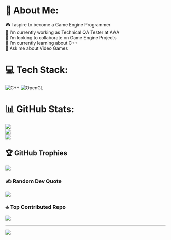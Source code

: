 # 💫 About Me:
🎮 I aspire to become a Game Engine Programmer<br>🔭 I’m currently working as Technical QA Tester at AAA<br>👯 I’m looking to collaborate on Game Engine Projects<br>🌱 I’m currently learning about C++ <br>💬 Ask me about Video Games<br>


# 💻 Tech Stack:
![C++](https://img.shields.io/badge/c++-%2300599C.svg?style=for-the-badge&logo=c%2B%2B&logoColor=white) ![OpenGL](https://img.shields.io/badge/OpenGL-%23FFFFFF.svg?style=for-the-badge&logo=opengl)
# 📊 GitHub Stats:
![](https://github-readme-stats.vercel.app/api?username=ssamjoel&theme=merko&hide_border=false&include_all_commits=true&count_private=true)<br/>
![](https://github-readme-streak-stats.herokuapp.com/?user=ssamjoel&theme=merko&hide_border=false)<br/>
![](https://github-readme-stats.vercel.app/api/top-langs/?username=ssamjoel&theme=merko&hide_border=false&include_all_commits=true&layout=pie&exclude_repo=ssamjoel,ssamjoel.github.io)

## 🏆 GitHub Trophies
![](https://github-profile-trophy.vercel.app/?username=ssamjoel&theme=radical&no-frame=false&no-bg=true&margin-w=4)

### ✍️ Random Dev Quote
![](https://quotes-github-readme.vercel.app/api?type=horizontal&theme=radical)

### 🔝 Top Contributed Repo
![](https://github-contributor-stats.vercel.app/api?username=ssamjoel&limit=5&theme=dark&combine_all_yearly_contributions=true)

---
[![](https://visitcount.itsvg.in/api?id=ssamjoel&icon=0&color=0)](https://visitcount.itsvg.in)

<!-- Proudly created with GPRM ( https://gprm.itsvg.in ) -->
